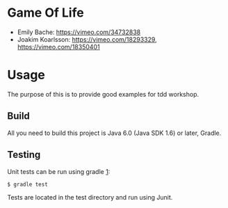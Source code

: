 # Game Of Life

* Emily Bache: https://vimeo.com/34732838
* Joakim Koarlsson: https://vimeo.com/18293329, https://vimeo.com/18350401

# Usage

The purpose of this is to provide good examples for tdd workshop.

Build
-----

All you need to build this project is Java 6.0 (Java SDK 1.6) or later, Gradle.

Testing
-------

Unit tests can be run using gradle [1]:

    $ gradle test

[1]: http://gradle.org/

Tests are located in the test directory and run using Junit.
